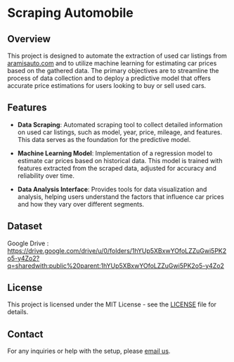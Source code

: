 # Scraping Automobile

## Overview
This project is designed to automate the extraction of used car listings from [aramisauto.com]([https://www.autohero.com](https://www.aramisauto.com/?cmpid=ps_ky_GOOGLE_VN_E_SEARCH_BRAND&gad_source=1&gclid=CjwKCAjwuJ2xBhA3EiwAMVjkVO7OkAQ1jXRUV3mpUSfQgGfxCJyhZQJI_C1CLUGHF-Gt_YhVOJ-jrxoCHxgQAvD_BwE)) and to utilize machine learning for estimating car prices based on the gathered data. The primary objectives are to streamline the process of data collection and to deploy a predictive model that offers accurate price estimations for users looking to buy or sell used cars.

## Features
- **Data Scraping**: Automated scraping tool to collect detailed information on used car listings, such as model, year, price, mileage, and features. This data serves as the foundation for the predictive model.
  
- **Machine Learning Model**: Implementation of a regression model to estimate car prices based on historical data. This model is trained with features extracted from the scraped data, adjusted for accuracy and reliability over time.
  
- **Data Analysis Interface**: Provides tools for data visualization and analysis, helping users understand the factors that influence car prices and how they vary over different segments.


## Dataset
Google Drive : https://drive.google.com/drive/u/0/folders/1hYUp5XBxwYOfoLZZuGwi5PK2o5-y4Zo2?q=sharedwith:public%20parent:1hYUp5XBxwYOfoLZZuGwi5PK2o5-y4Zo2



## License
This project is licensed under the MIT License - see the [LICENSE](LICENSE.md) file for details.

## Contact
For any inquiries or help with the setup, please [email us](mailto:cpietri@albertschool.com).
